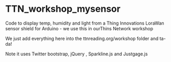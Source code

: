 # TTN_workshop_mysensor
Code to display temp, humidity and light from a Thing Innovations LoraWan sensor shield for Arduino - we use this in ourThins Network workshop

We just add everything here into the ttnreading.org/workshop folder and ta-da!

Note it uses Twitter bootstrap, jQuery , Sparkline.js and Justgage.js

